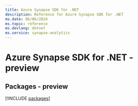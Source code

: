 ```yaml
---
title: Azure Synapse SDK for .NET
description: Reference for Azure Synapse SDK for .NET
ms.date: 06/06/2024
ms.topic: reference
ms.devlang: dotnet
ms.service: synapse-analytics
---
```

# Azure Synapse SDK for .NET - preview
## Packages - preview
[!INCLUDE [packages](synapse-index.md)]